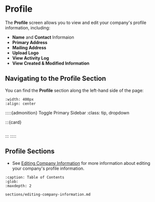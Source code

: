 
# Profile

The **Profile** screen allows you to view and edit your company's profile information, including:

- **Name** and **Contact** Informaion 
- **Primary Address** 
- **Mailing Address**
- **Upload Logo** 
- **View Activity Log** 
- **View Created & Modified Information** 


## Navigating to the Profile Section


You can find the **Profile** section along the left-hand side of the page:


```{figure} ../_static/solo_app/Profile/profile-location.webp
:width: 400px
:align: center
```

:::::{admonition} Toggle Primary Sidebar
:class: tip, dropdown

:::{card}


```{include} ../QuickTips/TogglePrimarySidebar.md
```

:::
:::::

## Profile Sections


- See [Editing Company Information](sections/editing-company-information.md) for more information about editing your company's profile information.


```{toctree}
:caption: Table of Contents 
:glob:
:maxdepth: 2

sections/editing-company-information.md
```